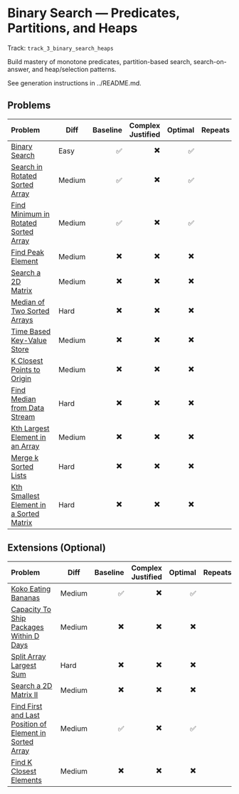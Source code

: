 # Binary Search — Predicates, Partitions, and Heaps

Track: `track_3_binary_search_heaps`

Build mastery of monotone predicates, partition-based search, search-on-answer, and heap/selection patterns.

See generation instructions in ../README.md.

## Problems

| Problem&nbsp;&nbsp;&nbsp;&nbsp;&nbsp;&nbsp; | Diff | Baseline | Complex Justified | Optimal | Repeats | Min Time | Conf | Clarified | Communicated | Stated | Edge Tests | Clean Impl | Mistakes |
|:---|---|---:|---:|---:|---:|---:|---:|---:|---:|---:|---:|---:|---|
| [Binary Search](../problems/0704-binary-search/readme.md)&nbsp;&nbsp;&nbsp;&nbsp;&nbsp;&nbsp; | Easy | ✅ | ✖️ | ✅ |  | 0 | 3 | ✖️ | ✖️ | ✖️ | ✖️                 | ✖️ |  |
| [Search in Rotated Sorted Array](../problems/0033-search-in-rotated-sorted-array/readme.md)&nbsp;&nbsp;&nbsp;&nbsp;&nbsp;&nbsp; | Medium | ✅ | ✖️ | ✅ |  | 0 | 1 | ✖️ | ✖️ | ✖️ | ✖️                 | ✖️ |  |
| [Find Minimum in Rotated Sorted Array](../problems/0153-find-minimum-in-rotated-sorted-array/readme.md)&nbsp;&nbsp;&nbsp;&nbsp;&nbsp;&nbsp; | Medium | ✅ | ✖️ | ✅ |  | 0 | 1 | ✖️ | ✖️ | ✖️ | ✖️                 | ✖️ |  |
| [Find Peak Element](../problems/0162-find-peak-element/readme.md)&nbsp;&nbsp;&nbsp;&nbsp;&nbsp;&nbsp; | Medium | ✖️ | ✖️ | ✖️ |  | 0 | 1 | ✖️ | ✖️ | ✖️ | ✖️                 | ✖️ |  |
| [Search a 2D Matrix](../problems/0074-search-a-2d-matrix/readme.md)&nbsp;&nbsp;&nbsp;&nbsp;&nbsp;&nbsp; | Medium | ✖️ | ✖️ | ✖️ |  | 0 | 1 | ✖️ | ✖️ | ✖️ | ✖️                 | ✖️ |  |
| [Median of Two Sorted Arrays](../problems/0004-median-of-two-sorted-arrays/readme.md)&nbsp;&nbsp;&nbsp;&nbsp;&nbsp;&nbsp; | Hard | ✖️ | ✖️ | ✖️ |  | 0 | 1 | ✖️ | ✖️ | ✖️ | ✖️                 | ✖️ |  |
| [Time Based Key-Value Store](../problems/0981-time-based-key-value-store/readme.md)&nbsp;&nbsp;&nbsp;&nbsp;&nbsp;&nbsp; | Medium | ✖️ | ✖️ | ✖️ |  | 0 | 1 | ✖️ | ✖️ | ✖️ | ✖️                 | ✖️ |  |
| [K Closest Points to Origin](../problems/0973-k-closest-points-to-origin/readme.md)&nbsp;&nbsp;&nbsp;&nbsp;&nbsp;&nbsp; | Medium | ✖️ | ✖️ | ✖️ |  | 0 | 1 | ✖️ | ✖️ | ✖️ | ✖️                 | ✖️ |  |
| [Find Median from Data Stream](../problems/0295-find-median-from-data-stream/readme.md)&nbsp;&nbsp;&nbsp;&nbsp;&nbsp;&nbsp; | Hard | ✖️ | ✖️ | ✖️ |  | 0 | 1 | ✖️ | ✖️ | ✖️ | ✖️                 | ✖️ |  |
| [Kth Largest Element in an Array](../problems/0215-kth-largest-element-in-an-array/readme.md)&nbsp;&nbsp;&nbsp;&nbsp;&nbsp;&nbsp; | Medium | ✖️ | ✖️ | ✖️ |  | 0 | 1 | ✖️ | ✖️ | ✖️ | ✖️                 | ✖️ |  |
| [Merge k Sorted Lists](../problems/0023-merge-k-sorted-lists/readme.md)&nbsp;&nbsp;&nbsp;&nbsp;&nbsp;&nbsp; | Hard | ✖️ | ✖️ | ✖️ |  | 0 | 1 | ✖️ | ✖️ | ✖️ | ✖️                 | ✖️ |  |
| [Kth Smallest Element in a Sorted Matrix](../problems/0378-kth-smallest-element-in-a-sorted-matrix/readme.md)&nbsp;&nbsp;&nbsp;&nbsp;&nbsp;&nbsp; | Hard | ✖️ | ✖️ | ✖️ |  | 0 | 1 | ✖️ | ✖️ | ✖️ | ✖️                 | ✖️ |  |


## Extensions (Optional)

| Problem&nbsp;&nbsp;&nbsp;&nbsp;&nbsp;&nbsp; | Diff | Baseline | Complex Justified | Optimal | Repeats | Min Time | Conf | Clarified | Communicated | Stated | Edge Tests | Clean Impl | Mistakes |
|:---|---|---:|---:|---:|---:|---:|---:|---:|---:|---:|---:|---:|---|
| [Koko Eating Bananas](../problems/0875-koko-eating-bananas/readme.md)&nbsp;&nbsp;&nbsp;&nbsp;&nbsp;&nbsp; | Medium | ✅ | ✖️ | ✅ |  | 0 | 1 | ✖️ | ✖️ | ✖️ | ✖️                 | ✖️ |  |
| [Capacity To Ship Packages Within D Days](../problems/1011-capacity-to-ship-packages-within-d-days/readme.md)&nbsp;&nbsp;&nbsp;&nbsp;&nbsp;&nbsp; | Medium | ✖️ | ✖️ | ✖️ |  | 0 | 1 | ✖️ | ✖️ | ✖️ | ✖️                 | ✖️ |  |
| [Split Array Largest Sum](../problems/0410-split-array-largest-sum/readme.md)&nbsp;&nbsp;&nbsp;&nbsp;&nbsp;&nbsp; | Hard | ✖️ | ✖️ | ✖️ |  | 0 | 1 | ✖️ | ✖️ | ✖️ | ✖️                 | ✖️ |  |
| [Search a 2D Matrix II](../problems/0240-search-a-2d-matrix-ii/readme.md)&nbsp;&nbsp;&nbsp;&nbsp;&nbsp;&nbsp; | Medium | ✖️ | ✖️ | ✖️ |  | 0 | 1 | ✖️ | ✖️ | ✖️ | ✖️                 | ✖️ |  |
| [Find First and Last Position of Element in Sorted Array](../problems/0034-find-first-and-last-position-of-element-in-sorted-array/readme.md)&nbsp;&nbsp;&nbsp;&nbsp;&nbsp;&nbsp; | Medium | ✅ | ✖️ | ✅ |  | 0 | 2 | ✖️ | ✖️ | ✖️ | ✖️                 | ✖️ |  |
| [Find K Closest Elements](../problems/0658-find-k-closest-elements/readme.md)&nbsp;&nbsp;&nbsp;&nbsp;&nbsp;&nbsp; | Medium | ✖️ | ✖️ | ✖️ |  | 0 | 1 | ✖️ | ✖️ | ✖️ | ✖️                 | ✖️ |  |
